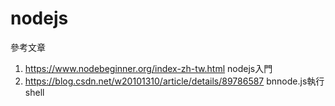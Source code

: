 # nodejs
參考文章
1. https://www.nodebeginner.org/index-zh-tw.html nodejs入門
2. https://blog.csdn.net/w20101310/article/details/89786587  bnnode.js執行shell
